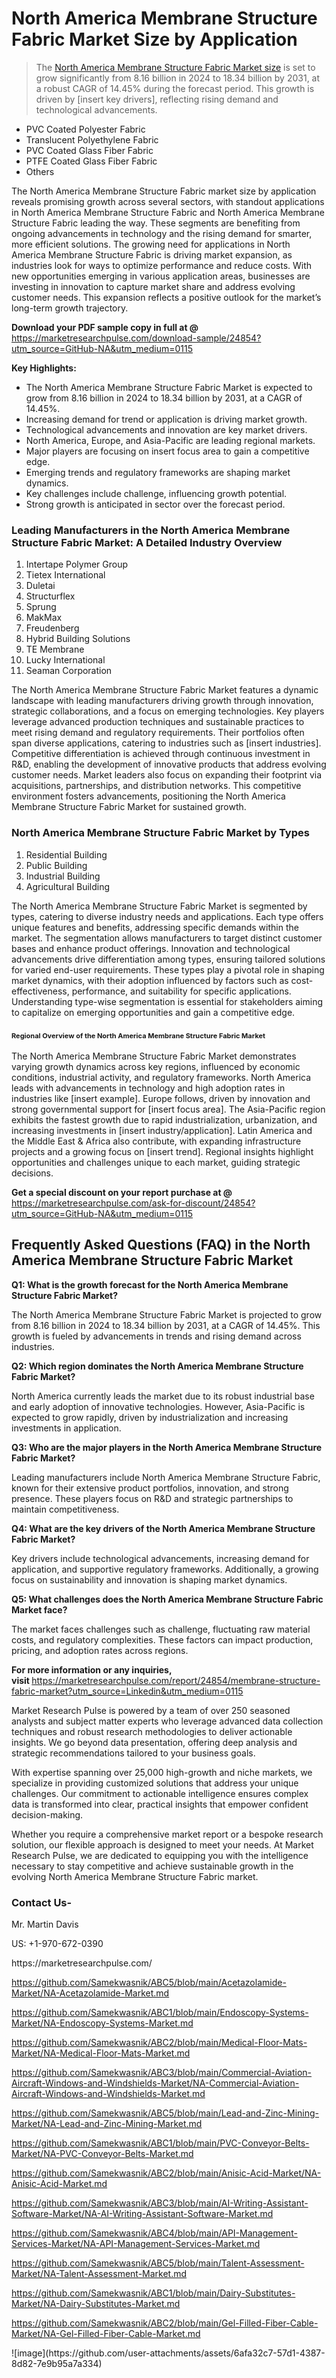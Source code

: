 <h1>North America Membrane Structure Fabric Market&nbsp;Size by Application</h1><blockquote><p>The <a href="https://marketresearchpulse.com/download-sample/24854?utm_source=GitHub-NA&amp;utm_medium=0115">North America Membrane Structure Fabric Market size</a> is set to grow significantly from 8.16 billion in 2024 to 18.34 billion by 2031, at a robust CAGR of 14.45% during the forecast period. This growth is driven by [insert key drivers], reflecting rising demand and technological advancements.</p></blockquote><ul><li>PVC Coated Polyester Fabric<li> Translucent Polyethylene Fabric<li> PVC Coated Glass Fiber Fabric<li> PTFE Coated Glass Fiber Fabric<li> Others</li></ul><p>The North America Membrane Structure Fabric market size by application reveals promising growth across several sectors, with standout applications in North America Membrane Structure Fabric and North America Membrane Structure Fabric leading the way. These segments are benefiting from ongoing advancements in technology and the rising demand for smarter, more efficient solutions. The growing need for applications in North America Membrane Structure Fabric is driving market expansion, as industries look for ways to optimize performance and reduce costs. With new opportunities emerging in various application areas, businesses are investing in innovation to capture market share and address evolving customer needs. This expansion reflects a positive outlook for the market’s long-term growth trajectory.</p><p><strong>Download your PDF sample copy in full at @ </strong><a href="https://marketresearchpulse.com/download-sample/24854?utm_source=GitHub-NA&amp;utm_medium=0115">https://marketresearchpulse.com/download-sample/24854?utm_source=GitHub-NA&amp;utm_medium=0115</a></p><p><strong>Key Highlights: </strong></p><ul><li>The North America Membrane Structure Fabric Market is expected to grow from 8.16 billion in 2024 to 18.34 billion by 2031, at a CAGR of 14.45%.</li><li>Increasing demand for trend or application is driving market growth.</li><li>Technological advancements and innovation are key market drivers.</li><li>North America, Europe, and Asia-Pacific are leading regional markets.</li><li>Major players are focusing on insert focus area to gain a competitive edge.</li><li>Emerging trends and regulatory frameworks are shaping market dynamics.</li><li>Key challenges include challenge, influencing growth potential.</li><li>Strong growth is anticipated in sector over the forecast period.</li></ul><h3>Leading Manufacturers in the North America Membrane Structure Fabric Market: A Detailed Industry Overview</h3><ol><li>Intertape Polymer Group</li><li>Tietex International</li><li>Duletai</li><li>Structurflex</li><li>Sprung</li><li>MakMax</li><li>Freudenberg</li><li>Hybrid Building Solutions</li><li>TE Membrane</li><li>Lucky International</li><li>Seaman Corporation</li></ol><div class="flex max-w-full flex-col flex-grow"><div class="min-h-8 text-message flex w-full flex-col items-end gap-2 whitespace-normal break-words [.text-message+&amp;]:mt-5" dir="auto" data-message-author-role="assistant" data-message-id="fd8432e4-4910-450d-b182-61b7bfb0a01f" data-message-model-slug="gpt-4o"><div class="flex w-full flex-col gap-1 empty:hidden first:pt-[3px]"><div class="markdown prose w-full break-words dark:prose-invert light"><p>The North America Membrane Structure Fabric Market features a dynamic landscape with leading manufacturers driving growth through innovation, strategic collaborations, and a focus on emerging technologies. Key players leverage advanced production techniques and sustainable practices to meet rising demand and regulatory requirements. Their portfolios often span diverse applications, catering to industries such as [insert industries]. Competitive differentiation is achieved through continuous investment in R&amp;D, enabling the development of innovative products that address evolving customer needs. Market leaders also focus on expanding their footprint via acquisitions, partnerships, and distribution networks. This competitive environment fosters advancements, positioning the North America Membrane Structure Fabric Market for sustained growth.</p></div></div></div></div><h3>North America Membrane Structure Fabric Market by Types</h3><ol><li>Residential Building<li> Public Building<li> Industrial Building<li> Agricultural Building</li></ol><div class="flex max-w-full flex-col flex-grow"><div class="min-h-8 text-message flex w-full flex-col items-end gap-2 whitespace-normal break-words [.text-message+&amp;]:mt-5" dir="auto" data-message-author-role="assistant" data-message-id="084470be-0bb7-4664-bddf-5156b4f41249" data-message-model-slug="gpt-4o-mini"><div class="flex w-full flex-col gap-1 empty:hidden first:pt-[3px]"><div class="markdown prose w-full break-words dark:prose-invert light"><p>The North America Membrane Structure Fabric Market is segmented by types, catering to diverse industry needs and applications. Each type offers unique features and benefits, addressing specific demands within the market. The segmentation allows manufacturers to target distinct customer bases and enhance product offerings. Innovation and technological advancements drive differentiation among types, ensuring tailored solutions for varied end-user requirements. These types play a pivotal role in shaping market dynamics, with their adoption influenced by factors such as cost-effectiveness, performance, and suitability for specific applications. Understanding type-wise segmentation is essential for stakeholders aiming to capitalize on emerging opportunities and gain a competitive edge.</p></div></div></div></div><h3><span style="font-size: 11px;">Regional Overview of the North America Membrane Structure Fabric Market</span></h3><div class="flex max-w-full flex-col flex-grow"><div class="min-h-8 text-message flex w-full flex-col items-end gap-2 whitespace-normal break-words [.text-message+&amp;]:mt-5" dir="auto" data-message-author-role="assistant" data-message-id="e9038762-ce64-4e30-91c9-9bd413514231" data-message-model-slug="gpt-4o-mini"><div class="flex w-full flex-col gap-1 empty:hidden first:pt-[3px]"><div class="markdown prose w-full break-words dark:prose-invert light"><p>The North America Membrane Structure Fabric Market demonstrates varying growth dynamics across key regions, influenced by economic conditions, industrial activity, and regulatory frameworks. North America leads with advancements in technology and high adoption rates in industries like [insert example]. Europe follows, driven by innovation and strong governmental support for [insert focus area]. The Asia-Pacific region exhibits the fastest growth due to rapid industrialization, urbanization, and increasing investments in [insert industry/application]. Latin America and the Middle East &amp; Africa also contribute, with expanding infrastructure projects and a growing focus on [insert trend]. Regional insights highlight opportunities and challenges unique to each market, guiding strategic decisions.</p></div></div></div></div><p><strong>Get a special discount on your report purchase at @ </strong><a href="https://marketresearchpulse.com/ask-for-discount/24854?utm_source=GitHub-NA&amp;utm_medium=0115">https://marketresearchpulse.com/ask-for-discount/24854?utm_source=GitHub-NA&amp;utm_medium=0115</a></p><h2>Frequently Asked Questions (FAQ) in the North America Membrane Structure Fabric Market</h2><p><strong>Q1: What is the growth forecast for the North America Membrane Structure Fabric Market?</strong></p><p>The North America Membrane Structure Fabric Market is projected to grow from 8.16 billion in 2024 to 18.34 billion by 2031, at a CAGR of 14.45%. This growth is fueled by advancements in trends and rising demand across industries.</p><p><strong>Q2: Which region dominates the North America Membrane Structure Fabric Market?</strong></p><p>North America currently leads the market due to its robust industrial base and early adoption of innovative technologies. However, Asia-Pacific is expected to grow rapidly, driven by industrialization and increasing investments in application.</p><p><strong>Q3: Who are the major players in the North America Membrane Structure Fabric Market?</strong></p><p>Leading manufacturers include North America Membrane Structure Fabric, known for their extensive product portfolios, innovation, and strong presence. These players focus on R&amp;D and strategic partnerships to maintain competitiveness.</p><p><strong>Q4: What are the key drivers of the North America Membrane Structure Fabric Market?</strong></p><p>Key drivers include technological advancements, increasing demand for application, and supportive regulatory frameworks. Additionally, a growing focus on sustainability and innovation is shaping market dynamics.</p><p><strong>Q5: What challenges does the North America Membrane Structure Fabric Market face?</strong></p><p>The market faces challenges such as challenge, fluctuating raw material costs, and regulatory complexities. These factors can impact production, pricing, and adoption rates across regions.</p><p><strong>For more information or any inquiries, visit&nbsp;</strong><a href="https://marketresearchpulse.com/report/24854/membrane-structure-fabric-market?utm_source=Linkedin&utm_medium=0115">https://marketresearchpulse.com/report/24854/membrane-structure-fabric-market?utm_source=Linkedin&utm_medium=0115</a></p><p>Market Research Pulse is powered by a team of over 250 seasoned analysts and subject matter experts who leverage advanced data collection techniques and robust research methodologies to deliver actionable insights. We go beyond data presentation, offering deep analysis and strategic recommendations tailored to your business goals.</p><p>With expertise spanning over 25,000 high-growth and niche markets, we specialize in providing customized solutions that address your unique challenges. Our commitment to actionable intelligence ensures complex data is transformed into clear, practical insights that empower confident decision-making.</p><p>Whether you require a comprehensive market report or a bespoke research solution, our flexible approach is designed to meet your needs. At Market Research Pulse, we are dedicated to equipping you with the intelligence necessary to stay competitive and achieve sustainable growth in the evolving North America Membrane Structure Fabric market.</p><h3><strong>Contact Us-</strong></h3><p>Mr. Martin Davis</p><p>US: +1-970-672-0390</p><p>https://marketresearchpulse.com/</p><p><a href="https://github.com/Samekwasnik/ABC5/blob/main/Acetazolamide-Market/NA-Acetazolamide-Market.md">https://github.com/Samekwasnik/ABC5/blob/main/Acetazolamide-Market/NA-Acetazolamide-Market.md</a></p><p><a href="https://github.com/Samekwasnik/ABC1/blob/main/Endoscopy-Systems-Market/NA-Endoscopy-Systems-Market.md">https://github.com/Samekwasnik/ABC1/blob/main/Endoscopy-Systems-Market/NA-Endoscopy-Systems-Market.md</a></p><p><a href="https://github.com/Samekwasnik/ABC2/blob/main/Medical-Floor-Mats-Market/NA-Medical-Floor-Mats-Market.md">https://github.com/Samekwasnik/ABC2/blob/main/Medical-Floor-Mats-Market/NA-Medical-Floor-Mats-Market.md</a></p><p><a href="https://github.com/Samekwasnik/ABC3/blob/main/Commercial-Aviation-Aircraft-Windows-and-Windshields-Market/NA-Commercial-Aviation-Aircraft-Windows-and-Windshields-Market.md">https://github.com/Samekwasnik/ABC3/blob/main/Commercial-Aviation-Aircraft-Windows-and-Windshields-Market/NA-Commercial-Aviation-Aircraft-Windows-and-Windshields-Market.md</a></p><p><a href="https://github.com/Samekwasnik/ABC5/blob/main/Lead-and-Zinc-Mining-Market/NA-Lead-and-Zinc-Mining-Market.md">https://github.com/Samekwasnik/ABC5/blob/main/Lead-and-Zinc-Mining-Market/NA-Lead-and-Zinc-Mining-Market.md</a></p><p><a href="https://github.com/Samekwasnik/ABC1/blob/main/PVC-Conveyor-Belts-Market/NA-PVC-Conveyor-Belts-Market.md">https://github.com/Samekwasnik/ABC1/blob/main/PVC-Conveyor-Belts-Market/NA-PVC-Conveyor-Belts-Market.md</a></p><p><a href="https://github.com/Samekwasnik/ABC2/blob/main/Anisic-Acid-Market/NA-Anisic-Acid-Market.md">https://github.com/Samekwasnik/ABC2/blob/main/Anisic-Acid-Market/NA-Anisic-Acid-Market.md</a></p><p><a href="https://github.com/Samekwasnik/ABC3/blob/main/AI-Writing-Assistant-Software-Market/NA-AI-Writing-Assistant-Software-Market.md">https://github.com/Samekwasnik/ABC3/blob/main/AI-Writing-Assistant-Software-Market/NA-AI-Writing-Assistant-Software-Market.md</a></p><p><a href="https://github.com/Samekwasnik/ABC4/blob/main/API-Management-Services-Market/NA-API-Management-Services-Market.md">https://github.com/Samekwasnik/ABC4/blob/main/API-Management-Services-Market/NA-API-Management-Services-Market.md</a></p><p><a href="https://github.com/Samekwasnik/ABC5/blob/main/Talent-Assessment-Market/NA-Talent-Assessment-Market.md">https://github.com/Samekwasnik/ABC5/blob/main/Talent-Assessment-Market/NA-Talent-Assessment-Market.md</a></p><p><a href="https://github.com/Samekwasnik/ABC1/blob/main/Dairy-Substitutes-Market/NA-Dairy-Substitutes-Market.md">https://github.com/Samekwasnik/ABC1/blob/main/Dairy-Substitutes-Market/NA-Dairy-Substitutes-Market.md</a></p><p><a href="https://github.com/Samekwasnik/ABC2/blob/main/Gel-Filled-Fiber-Cable-Market/NA-Gel-Filled-Fiber-Cable-Market.md">https://github.com/Samekwasnik/ABC2/blob/main/Gel-Filled-Fiber-Cable-Market/NA-Gel-Filled-Fiber-Cable-Market.md</a></p>
![image](https://github.com/user-attachments/assets/6afa32c7-57d1-4387-8d82-7e9b95a7a334)

